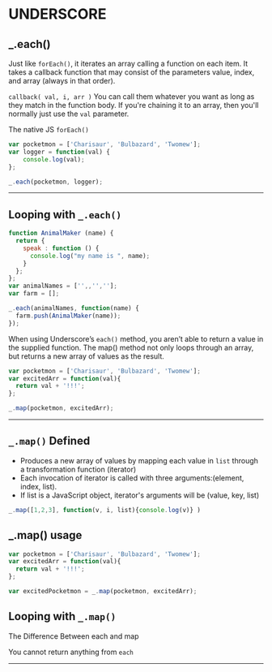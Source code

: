 # UNDERSCORE

## _.each()
Just like `forEach()`, it iterates an array calling a function on each item. It takes a callback function that may consist of the parameters 
value, index, and array (always in that order). 

`callback( val, i, arr )`
You can call them whatever you want as long as they match in the function body. 
If you're chaining it to an array, then you'll normally just use the `val` parameter.  

The native JS `forEach()`


```js
var pocketmon = ['Charisaur', 'Bulbazard', 'Twomew'];
var logger = function(val) {
    console.log(val);
};

_.each(pocketmon, logger);
```
___

## Looping with `_.each()`

```js
function AnimalMaker (name) {
  return {
    speak : function () { 
      console.log("my name is ", name);
    }
  };
};
var animalNames = ['',,'',''];
var farm = [];

_.each(animalNames, function(name) {
  farm.push(AnimalMaker(name));
});
```

When using Underscore’s `each()` method, you aren’t able to return a value in the supplied function. The map() method not only loops through an array, but returns a new array of values as the result.

```js
var pocketmon = ['Charisaur', 'Bulbazard', 'Twomew'];
var excitedArr = function(val){
  return val + '!!!';
};

_.map(pocketmon, excitedArr);
```

___

## `_.map()` Defined
* Produces a new array of values by mapping each value in `list` through a transformation function (iterator)
* Each invocation of iterator is called with three arguments:(element, index, list).  
* If list is a JavaScript object, iterator's arguments will be (value, key, list)

```js
_.map([1,2,3], function(v, i, list){console.log(v)} )
```

## _.map() usage

```js
var pocketmon = ['Charisaur', 'Bulbazard', 'Twomew'];
var excitedArr = function(val){
  return val + '!!!';
};

var excitedPocketmon = _.map(pocketmon, excitedArr);
```

## Looping with `_.map()`

The Difference Between each and map

You cannot return anything from `each`
___
